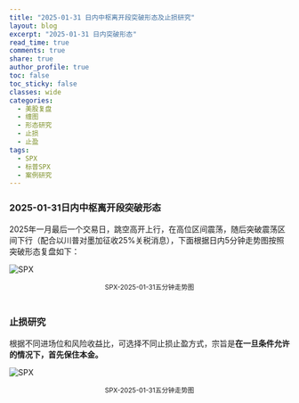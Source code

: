 ```yaml
---
title: "2025-01-31 日内中枢离开段突破形态及止损研究"
layout: blog
excerpt: "2025-01-31 日内突破形态"
read_time: true
comments: true
share: true
author_profile: true
toc: false
toc_sticky: false
classes: wide
categories:
  - 美股复盘
  - 缠图
  - 形态研究
  - 止损
  - 止盈
tags:
  - SPX
  - 标普SPX
  - 案例研究
---
```


### 2025-01-31日内中枢离开段突破形态

2025年一月最后一个交易日，跳空高开上行，在高位区间震荡，随后突破震荡区间下行（配合以川普对墨加征收25%关税消息），下面根据日内5分钟走势图按照突破形态复盘如下：

![SPX](https://image.olim.cc/2025/突破形态研究-SPX20250131.jpeg)
<small><center>SPX-2025-01-31五分钟走势图</center></small>　

### 止损研究

根据不同进场位和风险收益比，可选择不同止损止盈方式，宗旨是**在一旦条件允许的情况下，首先保住本金。**

![SPX](https://image.olim.cc/2025/止损研究-SPX-20250131-m5.jpeg)
<small><center>SPX-2025-01-31五分钟走势图</center></small>　